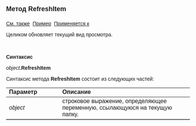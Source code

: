 ﻿<html>
<head>
<title>Текущий вид просмотра\RefreshItem</title>
</head>

<body>

<p><font size="4" face="Arial"><strong>Метод RefreshItem<br>
<br>
</strong></font><font face="Arial"><a href="../Frmpttel.html">См. также</a>&nbsp;
<u>Пример</u>&nbsp; <a href="../Frmpttel.html">Применяется к</a></font></p>

<p><font face="Arial">Целиком обновляет текущий вид просмотра.</font></p>

<p class="label">&nbsp;</p>

<p class="label"><font face="Arial"><b>Синтаксис</b></font></p>

<p><font face="Arial"><em>object</em><strong>.RefreshItem</strong></font></p>

<p><font face="Arial">Синтаксис метода <strong>RefreshItem</strong>
состоит из следующих частей:</font></p>

<table border="1" cellPadding="5" cols="2" frame="below" rules="rows">
<TBODY>
  <tr vAlign="top">
    <td class="label" width="29%"><font face="Arial"><b>Параметр</b></font></td>
    <td class="label" width="71%"><font face="Arial"><strong>Описание</strong></font></td>
  </tr>
  <tr>
    <td width="29%"><font face="Arial"><em>object</em></font></td>
    <td width="71%"><font face="Arial">строковое выражение, 
	определяющее переменную, ссылающуюся на текущую папку.</font></td>
  </tr>
</TBODY>
</table>

<p class="label">&nbsp;</p>
</body>
</html>
